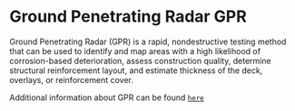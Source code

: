 # Ground Penetrating Radar GPR

Ground Penetrating Radar (GPR) is a rapid, nondestructive testing method that can be used to identify and map areas with a high likelihood of corrosion-based deterioration, assess construction quality, determine structural reinforcement layout, and estimate thickness of the deck, overlays, or reinforcement cover.

Additional information about GPR can be found [`here`](https://infotechnology.fhwa.dot.gov/wp-content/themes/nde/inc/mpdf-development/Generatedpdfs/GPRDelaminationandCorrosion.pdf)
